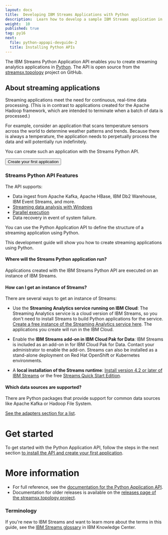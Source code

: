 ```yaml
---
layout: docs
title:  Developing IBM Streams Applications with Python
description:  Learn how to develop a sample IBM Streams application in Python by using the the Python Application API in the Topology Toolkit
weight:  10
published: true
tag: py16
next:
  file: python-appapi-devguide-2
  title: Installing Python APIs
---
```


The IBM Streams Python Application API enables you to create streaming analytics applications in [Python](https://python.org). The API is open source from the [streamsx.topology](http://ibmstreams.github.io/streamsx.topology/) project on GitHub.


## About streaming applications

Streaming applications meet the need for continuous, real-time data processing. (This is in contrast to applications created for the Apache Hadoop framework, which are intended to terminate when a batch of data is processed.)

For example, consider an application that scans temperature sensors across the world to determine weather patterns and trends. Because there is always a temperature, the application needs to perpetually process the data and will potentially run indefinitely.

You can create such an application with the Streams Python API. 
<form action="/streamsx.documentation/docs/python/1.6/python-appapi-devguide-2/" target="_blank"><input  type="submit" value="Create your first application"></form>


### Streams Python API Features

The API supports:

 - Data ingest from Apache Kafka, Apache HBase, IBM Db2 Warehouse, IBM Event Streams, and more.
 - [Streaming data analysis with Windows](/streamsx.documentation/docs/python/1.6//python-appapi-devguide-4/#windows)
 - [Parallel execution](/streamsx.documentation/docs/python/1.6/python-appapi-devguide-5/)
 - Data recovery in event of system failure.

You can use the Python Application API to define the structure of a streaming application using Python.

This development guide will show you how to create streaming applications using Python.

#### Where will the Streams Python application run?

Applications created with the IBM Streams Python API are executed on an instance of IBM Streams. 

#### How can I get an instance of Streams?

 There are several ways to get an instance of Streams:

 - Use the **Streaming Analytics service running on IBM Cloud**: The Streaming Analytics service is a cloud version of IBM Streams, so you don't need to install Streams to build Python applications for the service. [Create a free instance of the Streaming Analytics service here](https://cloud.ibm.com/catalog/services/streaming-analytics).  The applications you create will run in the IBM Cloud.


 -  Enable the **IBM Streams add-on in IBM Cloud Pak for Data**: IBM Streams is included as an add-on in for IBM Cloud Pak for Data. Contact your administrator to enable the add-on.  Streams can also be installed as a stand-alone deployment on Red Hat OpenShift or Kubernetes environments.  
  
 - A **local installation of the Streams runtime**:  [Install version 4.2 or later of IBM Streams](https://www.ibm.com/support/knowledgecenter/SSCRJU_4.3.0/com.ibm.streams.install.doc/doc/installstreams-container.html) or the free [Streams Quick Start Edition](https://www.ibm.com/support/knowledgecenter/SSCRJU_4.3.0/com.ibm.streams.qse.doc/doc/installtrial-container.html). 

#### Which data sources are supported?

There are Python packages that provide support for common data sources like Apache Kafka or Hadoop File System. 

[See the adapters section for a list](/streamsx.documentation/docs/python/1.6/python-appapi-devguide-4/#adapters).


# Get started

To get started with the Python Application API, follow the steps in the next section [to install the API and create your first application](/streamsx.documentation/docs/python/1.6/python-appapi-devguide-2/).

#  More information 

* For full reference, see the [documentation for the Python Application API](https://streamsxtopology.readthedocs.io/en/stable/).
* Documentation for older releases is available on the [releases page of the streamsx.topology project](https://github.com/IBMStreams/streamsx.topology/releases).

### Terminology
If you're new to IBM Streams and want to learn more about the terms in this guide, see the [IBM Streams glossary](https://www.ibm.com/support/knowledgecenter/SSCRJU_4.3.0/com.ibm.streams.glossary.doc/doc/glossary_streams.html) in IBM Knowledge Center.
